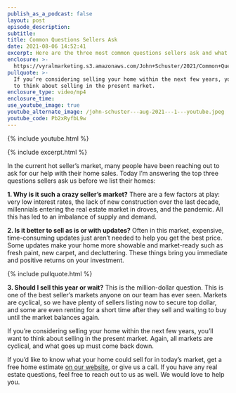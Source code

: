 ```yaml
---
publish_as_a_podcast: false
layout: post
episode_description:
subtitle:
title: Common Questions Sellers Ask
date: 2021-08-06 14:52:41
excerpt: Here are the three most common questions sellers ask and what we tell them.
enclosure: >-
  https://vyralmarketing.s3.amazonaws.com/John+Schuster/2021/Common+Questions+Sellers+Ask.mp4
pullquote: >-
  If you’re considering selling your home within the next few years, you’ll want
  to think about selling in the present market.
enclosure_type: video/mp4
enclosure_time:
use_youtube_image: true
youtube_alternate_image: /john-schuster---aug-2021---1---youtube.jpeg
youtube_code: Pb2xRyfbL9w
---
```

{% include youtube.html %}

{% include excerpt.html %}

In the current hot seller’s market, many people have been reaching out to ask for our help with their home sales. Today I’m answering the top three questions sellers ask us before we list their homes:

**1\. Why is it such a crazy seller’s market?** There are a few factors at play: very low interest rates, the lack of new construction over the last decade, millennials entering the real estate market in droves, and the pandemic. All this has led to an imbalance of supply and demand.&nbsp;

**2\. Is it better to sell as is or with updates?** Often in this market, expensive, time-consuming updates just aren’t needed to help you get the best price. Some updates make your home more showable and market-ready such as fresh paint, new carpet, and decluttering. These things bring you immediate and positive returns on your investment.&nbsp;

{% include pullquote.html %}

**3\. Should I sell this year or wait?** This is the million-dollar question. This is one of the best seller’s markets anyone on our team has ever seen. Markets are cyclical, so we have plenty of sellers listing now to secure top dollar, and some are even renting for a short time after they sell and waiting to buy until the market balances again.&nbsp;

If you’re considering selling your home within the next few years, you’ll want to think about selling in the present market. Again, all markets are cyclical, and what goes up must come back down.

If you’d like to know what your home could sell for in today’s market, get a free home estimate <u><a target="_blank" rel="noopener" href="https://johnschustergroup.com/">on our website</a></u>, or give us a call. If you have any real estate questions, feel free to reach out to us as well. We would love to help you.
